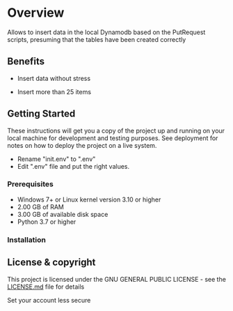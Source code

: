 # Overview

Allows to insert data in the local Dynamodb based on the PutRequest scripts, presuming that the tables have been created correctly

## Benefits 

* Insert data without stress

* Insert more than 25 items

## Getting Started

These instructions will get you a copy of the project up and running on your local machine for development and testing purposes. See deployment for notes on how to deploy the project on a live system.

- Rename "init.env" to ".env"
- Edit ".env" file and put the right values.


### Prerequisites

* Windows 7+ or Linux kernel version 3.10 or higher
* 2.00 GB of RAM
* 3.00 GB of available disk space
* Python 3.7 or higher


### Installation



## License & copyright

This project is licensed under the GNU GENERAL PUBLIC LICENSE - see the [LICENSE.md](LICENSE.md) file for details

Set your account less secure
